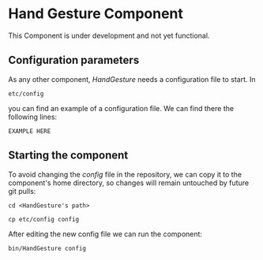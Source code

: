 # Hand Gesture Component

This Component is under development and not yet functional.


## Configuration parameters
As any other component, *HandGesture* needs a configuration file to start. In
```
etc/config
```
you can find an example of a configuration file. We can find there the following lines:
```
EXAMPLE HERE
```

## Starting the component
To avoid changing the *config* file in the repository, we can copy it to the component's home directory, so changes will remain untouched by future git pulls:

```
cd <HandGesture's path> 
```
```
cp etc/config config
```

After editing the new config file we can run the component:

```
bin/HandGesture config
```
